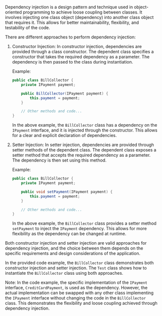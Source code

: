 Dependency injection is a design pattern and technique used in object-oriented programming to achieve loose coupling between classes. It involves injecting one class object (dependency) into another class object that requires it. This allows for better maintainability, flexibility, and testability of the code.

There are different approaches to perform dependency injection:

1. Constructor Injection:
   In constructor injection, dependencies are provided through a class constructor. The dependent class specifies a constructor that takes the required dependency as a parameter. The dependency is then passed to the class during instantiation.

   Example:
   ```java
   public class BillCollector {
       private IPayment payment;

       public BillCollector(IPayment payment) {
           this.payment = payment;
       }

       // Other methods and code...
   }
   ```

   In the above example, the `BillCollector` class has a dependency on the `IPayment` interface, and it is injected through the constructor. This allows for a clear and explicit declaration of dependencies.

2. Setter Injection:
   In setter injection, dependencies are provided through setter methods of the dependent class. The dependent class exposes a setter method that accepts the required dependency as a parameter. The dependency is then set using this method.

   Example:
   ```java
   public class BillCollector {
       private IPayment payment;

       public void setPayment(IPayment payment) {
           this.payment = payment;
       }

       // Other methods and code...
   }
   ```

   In the above example, the `BillCollector` class provides a setter method `setPayment` to inject the `IPayment` dependency. This allows for more flexibility as the dependency can be changed at runtime.

Both constructor injection and setter injection are valid approaches for dependency injection, and the choice between them depends on the specific requirements and design considerations of the application.

In the provided code example, the `BillCollector` class demonstrates both constructor injection and setter injection. The `Test` class shows how to instantiate the `BillCollector` class using both approaches.

Note: In the code example, the specific implementation of the `IPayment` interface, `CreditCardPayment`, is used as the dependency. However, the actual implementation can be swapped with any other class implementing the `IPayment` interface without changing the code in the `BillCollector` class. This demonstrates the flexibility and loose coupling achieved through dependency injection.
